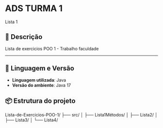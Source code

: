 # ADS TURMA 1

Lista 1

## 📌 Descrição
Lista de exercicios POO 1 - Trabalho faculdade

---

## 🧪 Linguagem e Versão

- **Linguagem utilizada**: Java  
- **Versão do ambiente**: Java 17  

## 📦 Estrutura do projeto 
Lista-de-Exercicios-POO-1/
├── src/
│   ├── Lista1Métodos/
│   ├── Lista2/
│   ├── Lista3/
│   └── Lista4/

